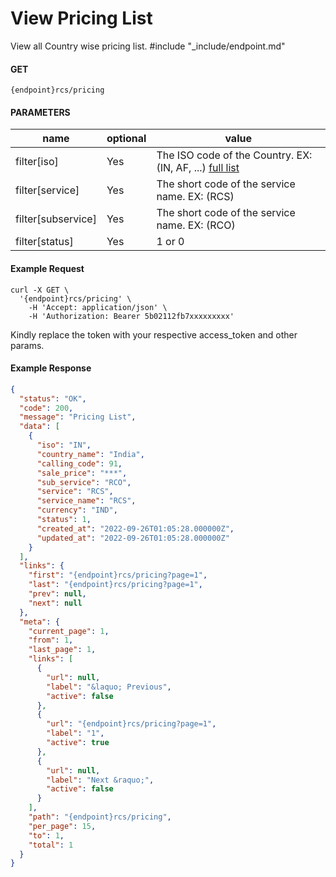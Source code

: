# View Pricing List

View all Country wise pricing list.
#include "_include/endpoint.md"

#### GET

```
{endpoint}rcs/pricing
```

#### PARAMETERS

| name               | optional | value                                          |
| ------------------ | -------- | ---------------------------------------------- |
| filter[iso]        | Yes      | The ISO code of the Country. EX: (IN, AF, ...) [full list](https://www.iban.com/country-codes) |
| filter[service]    | Yes      | The short code of the service name. EX: (RCS)  |
| filter[subservice] | Yes      | The short code of the service name. EX: (RCO)  |
| filter[status]     | Yes      | 1 or 0                                         |

#### Example Request

```
curl -X GET \
  '{endpoint}rcs/pricing' \
    -H 'Accept: application/json' \
    -H 'Authorization: Bearer 5b02112fb7xxxxxxxxx'
```

Kindly replace the token with your respective access_token and other params.

#### Example Response

```json
{
  "status": "OK",
  "code": 200,
  "message": "Pricing List",
  "data": [
    {
      "iso": "IN",
      "country_name": "India",
      "calling_code": 91,
      "sale_price": "***",
      "sub_service": "RCO",
      "service": "RCS",
      "service_name": "RCS",
      "currency": "IND",
      "status": 1,
      "created_at": "2022-09-26T01:05:28.000000Z",
      "updated_at": "2022-09-26T01:05:28.000000Z"
    }
  ],
  "links": {
    "first": "{endpoint}rcs/pricing?page=1",
    "last": "{endpoint}rcs/pricing?page=1",
    "prev": null,
    "next": null
  },
  "meta": {
    "current_page": 1,
    "from": 1,
    "last_page": 1,
    "links": [
      {
        "url": null,
        "label": "&laquo; Previous",
        "active": false
      },
      {
        "url": "{endpoint}rcs/pricing?page=1",
        "label": "1",
        "active": true
      },
      {
        "url": null,
        "label": "Next &raquo;",
        "active": false
      }
    ],
    "path": "{endpoint}rcs/pricing",
    "per_page": 15,
    "to": 1,
    "total": 1
  }
}
```
